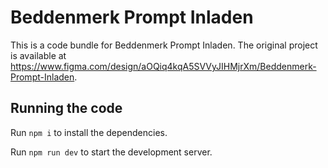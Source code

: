 
  # Beddenmerk Prompt Inladen

  This is a code bundle for Beddenmerk Prompt Inladen. The original project is available at https://www.figma.com/design/aOQiq4kqA5SVVyJIHMjrXm/Beddenmerk-Prompt-Inladen.

  ## Running the code

  Run `npm i` to install the dependencies.

  Run `npm run dev` to start the development server.
  